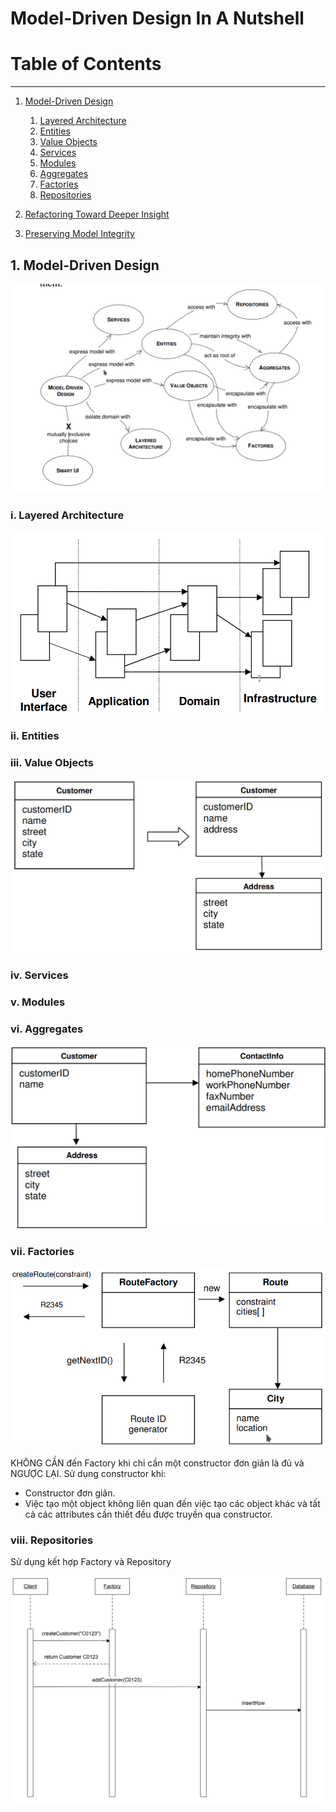 # Model-Driven Design In A Nutshell

# Table of Contents

___

1. [Model-Driven Design](#model-driven-design)
    1. [Layered Architecture](#layered-architecture)
    2. [Entities](#entities)
    3. [Value Objects](#value-objects)
    4. [Services](#services)
    5. [Modules](#modules)
    6. [Aggregates](#aggregates)
    7. [Factories](#factories)
    8. [Repositories](#repositories)

2. [Refactoring Toward Deeper Insight](#fourth-examplehttpwwwfourthexamplecom)
3. [Preserving Model Integrity](#fourth-examplehttpwwwfourthexamplecom)

## 1. Model-Driven Design

![model-drven-design-patterns.png](model-drven-design-patterns.png)

### i. Layered Architecture

![ddd-layers.png](ddd-layers.png)

### ii. Entities

### iii. Value Objects

![Entity_And_Value_Object.png](Entity_And_Value_Object.png)

### iv. Services

### v. Modules

### vi. Aggregates

![Aggregate.png](Aggregate.png)

### vii. Factories

![FactoryMethod.png](FactoryMethod.png)

KHÔNG CẦN đến Factory khi chỉ cần một constructor đơn giản là đủ và NGƯỢC LẠI. Sử dụng constructor khi:

- Constructor đơn giản.
- Việc tạo một object không liên quan đến việc tạo các object khác và tất cả các attributes cần thiết đều được truyền
  qua constructor.

### viii. Repositories

Sử dụng kết hợp Factory và Repository

![FactoryAndRepository.png](FactoryAndRepository.png)